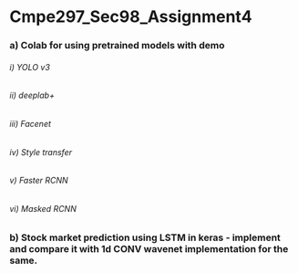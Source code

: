 # Cmpe297_Sec98_Assignment4

### a) Colab for using pretrained models with demo

###### i) YOLO v3

###### ii) deeplab+

###### iii) Facenet

###### iv) Style transfer

###### v) Faster RCNN

###### vi) Masked RCNN

### b) Stock market prediction using LSTM in keras - implement and compare it with 1d CONV wavenet implementation for the same.
